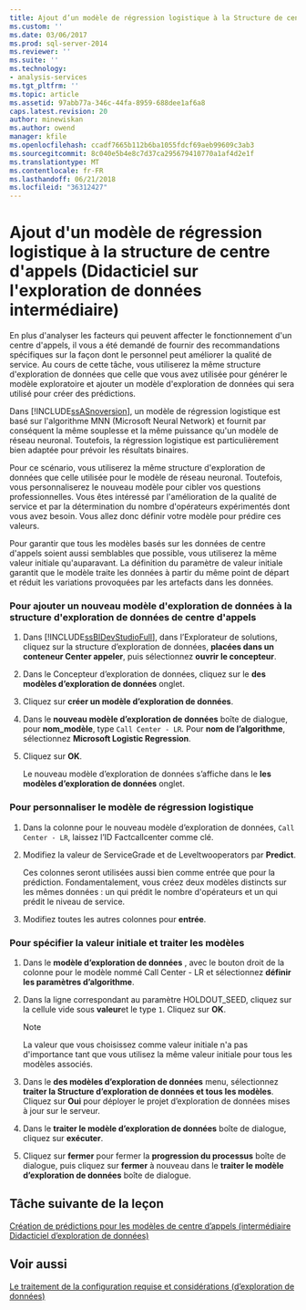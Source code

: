 ```yaml
---
title: Ajout d’un modèle de régression logistique à la Structure de centre d’appels (didacticiel sur l’exploration des données intermédiaires) | Documents Microsoft
ms.custom: ''
ms.date: 03/06/2017
ms.prod: sql-server-2014
ms.reviewer: ''
ms.suite: ''
ms.technology:
- analysis-services
ms.tgt_pltfrm: ''
ms.topic: article
ms.assetid: 97abb77a-346c-44fa-8959-688dee1af6a8
caps.latest.revision: 20
author: minewiskan
ms.author: owend
manager: kfile
ms.openlocfilehash: ccadf7665b112b6ba1055fdcf69aeb99609c3ab3
ms.sourcegitcommit: 8c040e5b4e8c7d37ca295679410770a1af4d2e1f
ms.translationtype: MT
ms.contentlocale: fr-FR
ms.lasthandoff: 06/21/2018
ms.locfileid: "36312427"
---
```

# <a name="adding-a-logistic-regression-model-to-the-call-center-structure-intermediate-data-mining-tutorial"></a>Ajout d'un modèle de régression logistique à la structure de centre d'appels (Didacticiel sur l'exploration de données intermédiaire)
  En plus d'analyser les facteurs qui peuvent affecter le fonctionnement d'un centre d'appels, il vous a été demandé de fournir des recommandations spécifiques sur la façon dont le personnel peut améliorer la qualité de service. Au cours de cette tâche, vous utiliserez la même structure d'exploration de données que celle que vous avez utilisée pour générer le modèle exploratoire et ajouter un modèle d'exploration de données qui sera utilisé pour créer des prédictions.  
  
 Dans [!INCLUDE[ssASnoversion](../includes/ssasnoversion-md.md)], un modèle de régression logistique est basé sur l'algorithme MNN (Microsoft Neural Network) et fournit par conséquent la même souplesse et la même puissance qu'un modèle de réseau neuronal. Toutefois, la régression logistique est particulièrement bien adaptée pour prévoir les résultats binaires.  
  
 Pour ce scénario, vous utiliserez la même structure d'exploration de données que celle utilisée pour le modèle de réseau neuronal. Toutefois, vous personnaliserez le nouveau modèle pour cibler vos questions professionnelles. Vous êtes intéressé par l'amélioration de la qualité de service et par la détermination du nombre d'opérateurs expérimentés dont vous avez besoin. Vous allez donc définir votre modèle pour prédire ces valeurs.  
  
 Pour garantir que tous les modèles basés sur les données de centre d'appels soient aussi semblables que possible, vous utiliserez la même valeur initiale qu'auparavant. La définition du paramètre de valeur initiale garantit que le modèle traite les données à partir du même point de départ et réduit les variations provoquées par les artefacts dans les données.  
  
### <a name="to-add-a-new-mining-model-to-the-call-center-mining-structure"></a>Pour ajouter un nouveau modèle d'exploration de données à la structure d'exploration de données de centre d'appels  
  
1.  Dans [!INCLUDE[ssBIDevStudioFull](../includes/ssbidevstudiofull-md.md)], dans l’Explorateur de solutions, cliquez sur la structure d’exploration de données, **placées dans un conteneur Center appeler**, puis sélectionnez **ouvrir le concepteur**.  
  
2.  Dans le Concepteur d’exploration de données, cliquez sur le **des modèles d’exploration de données** onglet.  
  
3.  Cliquez sur **créer un modèle d’exploration de données**.  
  
4.  Dans le **nouveau modèle d’exploration de données** boîte de dialogue, pour **nom_modèle**, type `Call Center - LR`.  Pour **nom de l’algorithme**, sélectionnez **Microsoft Logistic Regression**.  
  
5.  Cliquez sur **OK**.  
  
     Le nouveau modèle d’exploration de données s’affiche dans le **les modèles d’exploration de données** onglet.  
  
### <a name="to-customize-the-logistic-regression-model"></a>Pour personnaliser le modèle de régression logistique  
  
1.  Dans la colonne pour le nouveau modèle d’exploration de données, `Call Center - LR`, laissez l’ID Factcallcenter comme clé.  
  
2.  Modifiez la valeur de ServiceGrade et de Leveltwooperators par **Predict**.  
  
     Ces colonnes seront utilisées aussi bien comme entrée que pour la prédiction. Fondamentalement, vous créez deux modèles distincts sur les mêmes données : un qui prédit le nombre d'opérateurs et un qui prédit le niveau de service.  
  
3.  Modifiez toutes les autres colonnes pour **entrée**.  
  
### <a name="to-specify-the-seed-and-process-the-models"></a>Pour spécifier la valeur initiale et traiter les modèles  
  
1.  Dans le **modèle d’exploration de données** , avec le bouton droit de la colonne pour le modèle nommé Call Center - LR et sélectionnez **définir les paramètres d’algorithme**.  
  
2.  Dans la ligne correspondant au paramètre HOLDOUT_SEED, cliquez sur la cellule vide sous **valeur**et le type `1`. Cliquez sur **OK**.  
  
    > [!NOTE]  
    >  La valeur que vous choisissez comme valeur initiale n'a pas d'importance tant que vous utilisez la même valeur initiale pour tous les modèles associés.  
  
3.  Dans le **des modèles d’exploration de données** menu, sélectionnez **traiter la Structure d’exploration de données et tous les modèles**. Cliquez sur **Oui** pour déployer le projet d’exploration de données mises à jour sur le serveur.  
  
4.  Dans le **traiter le modèle d’exploration de données** boîte de dialogue, cliquez sur **exécuter**.  
  
5.  Cliquez sur **fermer** pour fermer la **progression du processus** boîte de dialogue, puis cliquez sur **fermer** à nouveau dans le **traiter le modèle d’exploration de données** boîte de dialogue.  
  
## <a name="next-task-in-lesson"></a>Tâche suivante de la leçon  
 [Création de prédictions pour les modèles de centre d’appels &#40;intermédiaire Didacticiel d’exploration de données&#41;](../../2014/tutorials/create-predictions-call-center-models-intermediate-data-mining-tutorial.md)  
  
## <a name="see-also"></a>Voir aussi  
 [Le traitement de la configuration requise et considérations &#40;d’exploration de données&#41;](../../2014/analysis-services/data-mining/processing-requirements-and-considerations-data-mining.md)  
  
  